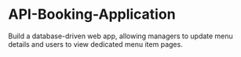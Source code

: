 # API-Booking-Application
Build a database-driven web app, allowing managers to update menu details and users to view dedicated menu item pages.
